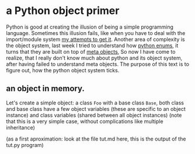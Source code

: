 # a Python object primer

Python is good at creating the illusion of being a simple programming language. Sometimes this illusion fails, like when you have to deal with the import/module system  [my attempts to get it](https://github.com/MoserMichael/pythonimportplayground). Another area of complexity is the object system, last week I tried to understand how [python enums](https://docs.python.org/3/library/enum.html), it turns that they are built on top of [meta objects](https://github.com/python/cpython/blob/2c56c97f015a7ea81719615ddcf3c745fba5b4f3/Lib/enum.py#L511), So now I have come to realize, that I really don't know much about python and its object system, after having failed to understand meta objects. The purpose of this text is to figure out, how the python object system ticks.

## an object in memory.

Let's create a simple object: a class ```Foo``` with a base class ```Base```, both class and base class have a few object variables (these are specific to an object instance) and class variables (shared between all object instances) (note that this is a very simple case, without complications like multiple inheritance)

(as a first aproximation: look at the file tut.md here, this is the output of the tut.py program)
